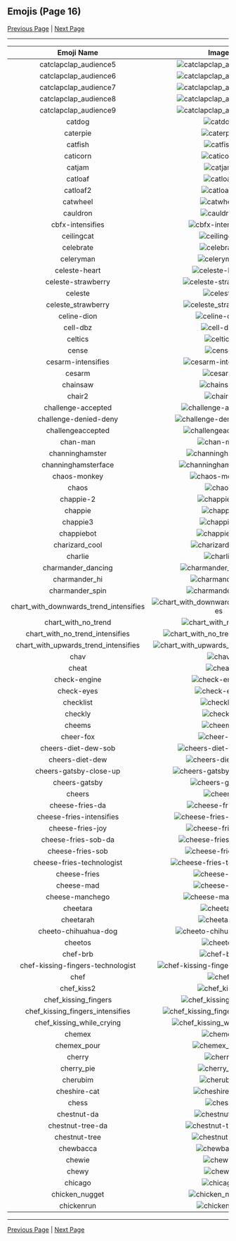 
## Emojis (Page 16)

[Previous Page](/docs/hc/page-c-0015.md)
  | [Next Page](/docs/hc/page-c-0017.md)

<hr />

|Emoji Name|Image|
| :-: | :-: |
|catclapclap_audience5| ![catclapclap_audience5](/emojis/hc/catclapclap_audience5.gif)|
|catclapclap_audience6| ![catclapclap_audience6](/emojis/hc/catclapclap_audience6.gif)|
|catclapclap_audience7| ![catclapclap_audience7](/emojis/hc/catclapclap_audience7.gif)|
|catclapclap_audience8| ![catclapclap_audience8](/emojis/hc/catclapclap_audience8.gif)|
|catclapclap_audience9| ![catclapclap_audience9](/emojis/hc/catclapclap_audience9.gif)|
|catdog| ![catdog](/emojis/hc/catdog.png)|
|caterpie| ![caterpie](/emojis/hc/caterpie.gif)|
|catfish| ![catfish](/emojis/hc/catfish.jpg)|
|caticorn| ![caticorn](/emojis/hc/caticorn.png)|
|catjam| ![catjam](/emojis/hc/catjam.gif)|
|catloaf| ![catloaf](/emojis/hc/catloaf.gif)|
|catloaf2| ![catloaf2](/emojis/hc/catloaf2.png)|
|catwheel| ![catwheel](/emojis/hc/catwheel.png)|
|cauldron| ![cauldron](/emojis/hc/cauldron.gif)|
|cbfx-intensifies| ![cbfx-intensifies](/emojis/hc/cbfx-intensifies.gif)|
|ceilingcat| ![ceilingcat](/emojis/hc/ceilingcat.png)|
|celebrate| ![celebrate](/emojis/hc/celebrate.gif)|
|celeryman| ![celeryman](/emojis/hc/celeryman.gif)|
|celeste-heart| ![celeste-heart](/emojis/hc/celeste-heart.png)|
|celeste-strawberry| ![celeste-strawberry](/emojis/hc/celeste-strawberry.gif)|
|celeste| ![celeste](/emojis/hc/celeste.png)|
|celeste_strawberry| ![celeste_strawberry](/emojis/hc/celeste_strawberry.png)|
|celine-dion| ![celine-dion](/emojis/hc/celine-dion.png)|
|cell-dbz| ![cell-dbz](/emojis/hc/cell-dbz.png)|
|celtics| ![celtics](/emojis/hc/celtics.png)|
|cense| ![cense](/emojis/hc/cense.jpg)|
|cesarm-intensifies| ![cesarm-intensifies](/emojis/hc/cesarm-intensifies.gif)|
|cesarm| ![cesarm](/emojis/hc/cesarm.jpg)|
|chainsaw| ![chainsaw](/emojis/hc/chainsaw.png)|
|chair2| ![chair2](/emojis/hc/chair2.png)|
|challenge-accepted| ![challenge-accepted](/emojis/hc/challenge-accepted.jpg)|
|challenge-denied-deny| ![challenge-denied-deny](/emojis/hc/challenge-denied-deny.jpg)|
|challengeaccepted| ![challengeaccepted](/emojis/hc/challengeaccepted.png)|
|chan-man| ![chan-man](/emojis/hc/chan-man.png)|
|channinghamster| ![channinghamster](/emojis/hc/channinghamster.png)|
|channinghamsterface| ![channinghamsterface](/emojis/hc/channinghamsterface.png)|
|chaos-monkey| ![chaos-monkey](/emojis/hc/chaos-monkey.png)|
|chaos| ![chaos](/emojis/hc/chaos.png)|
|chappie-2| ![chappie-2](/emojis/hc/chappie-2.gif)|
|chappie| ![chappie](/emojis/hc/chappie.png)|
|chappie3| ![chappie3](/emojis/hc/chappie3.gif)|
|chappiebot| ![chappiebot](/emojis/hc/chappiebot.gif)|
|charizard_cool| ![charizard_cool](/emojis/hc/charizard_cool.png)|
|charlie| ![charlie](/emojis/hc/charlie.png)|
|charmander_dancing| ![charmander_dancing](/emojis/hc/charmander_dancing.gif)|
|charmander_hi| ![charmander_hi](/emojis/hc/charmander_hi.png)|
|charmander_spin| ![charmander_spin](/emojis/hc/charmander_spin.gif)|
|chart_with_downwards_trend_intensifies| ![chart_with_downwards_trend_intensifies](/emojis/hc/chart_with_downwards_trend_intensifies.gif)|
|chart_with_no_trend| ![chart_with_no_trend](/emojis/hc/chart_with_no_trend.png)|
|chart_with_no_trend_intensifies| ![chart_with_no_trend_intensifies](/emojis/hc/chart_with_no_trend_intensifies.gif)|
|chart_with_upwards_trend_intensifies| ![chart_with_upwards_trend_intensifies](/emojis/hc/chart_with_upwards_trend_intensifies.gif)|
|chav| ![chav](/emojis/hc/chav.png)|
|cheat| ![cheat](/emojis/hc/cheat.png)|
|check-engine| ![check-engine](/emojis/hc/check-engine.png)|
|check-eyes| ![check-eyes](/emojis/hc/check-eyes.png)|
|checklist| ![checklist](/emojis/hc/checklist.png)|
|checkly| ![checkly](/emojis/hc/checkly.png)|
|cheems| ![cheems](/emojis/hc/cheems.png)|
|cheer-fox| ![cheer-fox](/emojis/hc/cheer-fox.gif)|
|cheers-diet-dew-sob| ![cheers-diet-dew-sob](/emojis/hc/cheers-diet-dew-sob.png)|
|cheers-diet-dew| ![cheers-diet-dew](/emojis/hc/cheers-diet-dew.png)|
|cheers-gatsby-close-up| ![cheers-gatsby-close-up](/emojis/hc/cheers-gatsby-close-up.gif)|
|cheers-gatsby| ![cheers-gatsby](/emojis/hc/cheers-gatsby.gif)|
|cheers| ![cheers](/emojis/hc/cheers.png)|
|cheese-fries-da| ![cheese-fries-da](/emojis/hc/cheese-fries-da.png)|
|cheese-fries-intensifies| ![cheese-fries-intensifies](/emojis/hc/cheese-fries-intensifies.gif)|
|cheese-fries-joy| ![cheese-fries-joy](/emojis/hc/cheese-fries-joy.png)|
|cheese-fries-sob-da| ![cheese-fries-sob-da](/emojis/hc/cheese-fries-sob-da.png)|
|cheese-fries-sob| ![cheese-fries-sob](/emojis/hc/cheese-fries-sob.png)|
|cheese-fries-technologist| ![cheese-fries-technologist](/emojis/hc/cheese-fries-technologist.png)|
|cheese-fries| ![cheese-fries](/emojis/hc/cheese-fries.png)|
|cheese-mad| ![cheese-mad](/emojis/hc/cheese-mad.png)|
|cheese-manchego| ![cheese-manchego](/emojis/hc/cheese-manchego.png)|
|cheetara| ![cheetara](/emojis/hc/cheetara.png)|
|cheetarah| ![cheetarah](/emojis/hc/cheetarah.png)|
|cheeto-chihuahua-dog| ![cheeto-chihuahua-dog](/emojis/hc/cheeto-chihuahua-dog.png)|
|cheetos| ![cheetos](/emojis/hc/cheetos.jpg)|
|chef-brb| ![chef-brb](/emojis/hc/chef-brb.png)|
|chef-kissing-fingers-technologist| ![chef-kissing-fingers-technologist](/emojis/hc/chef-kissing-fingers-technologist.png)|
|chef| ![chef](/emojis/hc/chef.png)|
|chef_kiss2| ![chef_kiss2](/emojis/hc/chef_kiss2.gif)|
|chef_kissing_fingers| ![chef_kissing_fingers](/emojis/hc/chef_kissing_fingers.png)|
|chef_kissing_fingers_intensifies| ![chef_kissing_fingers_intensifies](/emojis/hc/chef_kissing_fingers_intensifies.gif)|
|chef_kissing_while_crying| ![chef_kissing_while_crying](/emojis/hc/chef_kissing_while_crying.png)|
|chemex| ![chemex](/emojis/hc/chemex.png)|
|chemex_pour| ![chemex_pour](/emojis/hc/chemex_pour.gif)|
|cherry| ![cherry](/emojis/hc/cherry.png)|
|cherry_pie| ![cherry_pie](/emojis/hc/cherry_pie.png)|
|cherubim| ![cherubim](/emojis/hc/cherubim.png)|
|cheshire-cat| ![cheshire-cat](/emojis/hc/cheshire-cat.jpg)|
|chess| ![chess](/emojis/hc/chess.png)|
|chestnut-da| ![chestnut-da](/emojis/hc/chestnut-da.png)|
|chestnut-tree-da| ![chestnut-tree-da](/emojis/hc/chestnut-tree-da.png)|
|chestnut-tree| ![chestnut-tree](/emojis/hc/chestnut-tree.png)|
|chewbacca| ![chewbacca](/emojis/hc/chewbacca.png)|
|chewie| ![chewie](/emojis/hc/chewie.png)|
|chewy| ![chewy](/emojis/hc/chewy.png)|
|chicago| ![chicago](/emojis/hc/chicago.png)|
|chicken_nugget| ![chicken_nugget](/emojis/hc/chicken_nugget.png)|
|chickenrun| ![chickenrun](/emojis/hc/chickenrun.png)|

<hr/>

[Previous Page](/docs/hc/page-c-0015.md)
  | [Next Page](/docs/hc/page-c-0017.md)